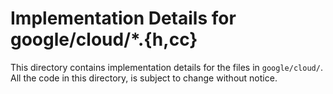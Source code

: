 # Implementation Details for google/cloud/\*.{h,cc}

This directory contains implementation details for the files in `google/cloud/`.
All the code in this directory, is subject to change without notice.
